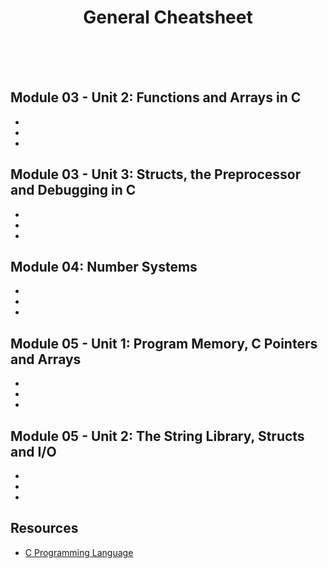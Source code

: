 <div align="center">
  <!-- <img src="" alt="Fred Schuck" /> -->
  <h1>General Cheatsheet</h1>
  <br><br><br>
</div>      

## Module 03 - Unit 2: Functions and Arrays in C
- 
- 
- 
## Module 03 - Unit 3: Structs, the Preprocessor and Debugging in C
- 
- 
- 
## Module 04: Number Systems
- 
- 
- 
## Module 05 - Unit 1: Program Memory, C Pointers and Arrays
- 
- 
- 
## Module 05 - Unit 2: The String Library, Structs and I/O
- 
- 
- 


## Resources
- [C Programming Language](https://en.wikipedia.org/wiki/C_(programming_language))